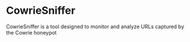 # CowrieSniffer
CowrieSniffer is a tool designed to monitor and analyze URLs captured by the Cowrie honeypot
